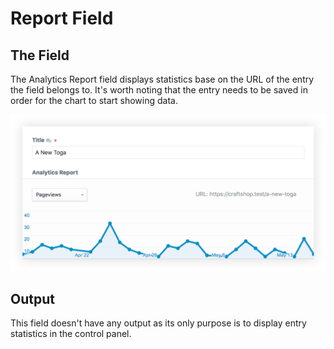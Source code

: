 # Report Field

## The Field

The Analytics Report field displays statistics base on the URL of the entry the field belongs to. It's worth noting that the entry needs to be saved in order for the chart to start showing data.

<img src="./images/report-field.png" title="Report Field" width="740" />

## Output

This field doesn't have any output as its only purpose is to display entry statistics in the control panel.